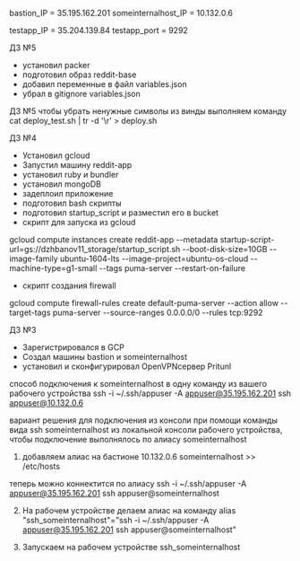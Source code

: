 bastion_IP = 35.195.162.201
someinternalhost_IP = 10.132.0.6

testapp_IP = 35.204.139.84
testapp_port = 9292

 ДЗ №5
 - установил packer
 - подготовил образ reddit-base
 - добавил переменные в файл variables.json
 - убрал в gitignore variables.json

 ДЗ №5
 чтобы убрать ненужные символы из винды выполняем команду
 cat deploy_test.sh | tr -d '\r' > deploy.sh


 ДЗ №4
 - Установил gcloud
 - Запустил машину reddit-app
 - установил ruby и bundler
 - установил mongoDB
 - задеплоил приложение
 - подготовил bash скрипты
 - подготовил startup_script и разместил его в bucket
 - скрипт для запуска из gcloud

 gcloud compute instances create reddit-app --metadata startup-script-url=gs://dzhbanov11_storage/startup_script.sh --boot-disk-size=10GB --image-family ubuntu-1604-lts --image-project=ubuntu-os-cloud --machine-type=g1-small --tags puma-server --restart-on-failure 
 
 - скрипт создания firewall

 gcloud compute firewall-rules create default-puma-server --action allow --target-tags puma-server --source-ranges 0.0.0.0/0 --rules tcp:9292


 ДЗ №3
 - Зарегистрировался в GCP
 - Создал машины bastion и someinternalhost
 - установил и сконфигурировал OpenVPNсервер Pritunl

способ подключения к someinternalhost в одну команду из вашего рабочего устройства
 ssh -i ~/.ssh/appuser -A appuser@35.195.162.201 ssh appuser@10.132.0.6

вариант решения для подключения из консоли при  помощи команды вида ssh someinternalhost из локальной консоли рабочего устройства, чтобы подключение выполнялось по алиасу someinternalhost

 1. добавляем алиас на бастионе
 10.132.0.6 someinternalhost >> /etc/hosts 

 теперь можно коннектится по алиасу
ssh -i ~/.ssh/appuser -A appuser@35.195.162.201 ssh appuser@someinternalhost

 2. На рабочем устройстве делаем алиас на команду
alias "ssh_someinternalhost"="ssh -i ~/.ssh/appuser -A appuser@35.195.162.201 ssh appuser@someinternalhost"

 3. Запускаем на рабочем устройстве 
 ssh_someinternalhost





